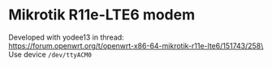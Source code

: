 # Mikrotik R11e-LTE6 modem

Developed with yodee13 in thread:\
https://forum.openwrt.org/t/openwrt-x86-64-mikrotik-r11e-lte6/151743/258\
\
Use device `/dev/ttyACM0`
